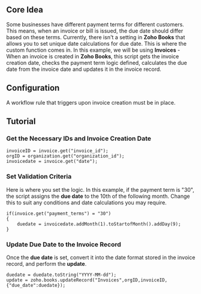## Core Idea
Some businesses have different payment terms for different customers. This means, when an invoice or bill is issued, the due date should differ based on these terms. Currently, there isn't a setting in **Zoho Books** that allows you to set unique date calculations for due date. This is where the custom function comes in. In this example, we will be using **Invoices** - When an invoice is created in **Zoho Books**, this script gets the invoice creation date, checks the payment term logic defined, calculates the due date from the invoice date and updates it in the invoice record.

## Configuration
A workflow rule that triggers upon invoice creation must be in place.

## Tutorial

### Get the Necessary IDs and Invoice Creation Date
```
invoiceID = invoice.get("invoice_id");
orgID = organization.get("organization_id");
invoicedate = invoice.get("date");
```

### Set Validation Criteria
Here is where you set the logic. In this example, if the payment term is "30", the script assigns the **due date** to the 10th of the following month. Change this to suit any conditions and date calculations you may require.
```
if(invoice.get("payment_terms") = "30")
{
	duedate = invoicedate.addMonth(1).toStartofMonth().addDay(9);
}
```

### Update Due Date to the Invoice Record
Once the **due date** is set, convert it into the date format stored in the invoice record, and perform the **update**.
```
duedate = duedate.toString("YYYY-MM-dd");
update = zoho.books.updateRecord("Invoices",orgID,invoiceID,{"due_date":duedate});
```
